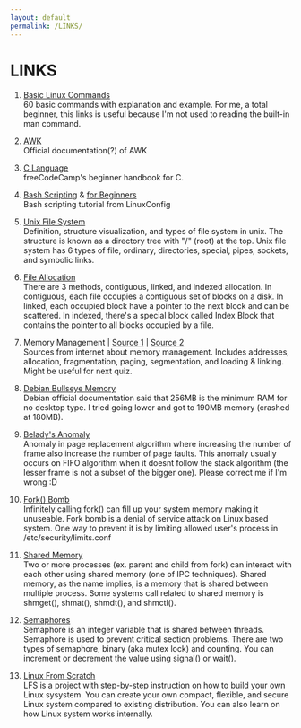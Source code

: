 ```yaml
---
layout: default
permalink: /LINKS/
---
```


# LINKS

1. [Basic Linux Commands](https://www.freecodecamp.org/news/the-linux-commands-handbook/)<br>
60 basic commands with explanation and example.
For me, a total beginner, this links is useful because I'm not used to reading the built-in man command.

2. [AWK](https://www.gnu.org/software/gawk/manual/gawk.html)<br>
Official documentation(?) of AWK

3. [C Language](https://www.freecodecamp.org/news/the-c-beginners-handbook/)<br>
freeCodeCamp's beginner handbook for C.

4. [Bash Scripting](https://linuxconfig.org/bash-scripting-tutorial) & [for Beginners](https://linuxconfig.org/bash-scripting-tutorial-for-beginners)<br>
Bash scripting tutorial from LinuxConfig

5. [Unix File System](https://www.geeksforgeeks.org/unix-file-system/)<br>
Definition, structure visualization, and types of file system in unix. The structure is known as a directory tree with "/" (root)  at the top. Unix file system has 6 types of file, ordinary, directories, special, pipes, sockets, and symbolic links.

6. [File Allocation](https://www.geeksforgeeks.org/file-allocation-methods/)<br>
There are 3 methods, contiguous, linked, and indexed allocation. In contiguous, each file occupies a contiguous set of blocks on a disk. In linked, each occupied block have a pointer to the next block and can be scattered. In indexed, there's a special block called Index Block that contains the pointer to all blocks occupied by a file.

7. Memory Management | [Source 1](https://www.studytonight.com/operating-system/memory-management) | [Source 2](https://www.tutorialspoint.com/operating_system/os_memory_management.htm)<br>
Sources from internet about memory management. Includes addresses, allocation, fragmentation, paging, segmentation, and loading & linking. Might be useful for next quiz.

8. [Debian Bullseye Memory](https://www.debian.org/releases/bullseye/amd64/ch03s04.en.html)<br>
Debian official documentation said that 256MB is the minimum RAM for no desktop type. I tried going lower and got to 190MB memory (crashed at 180MB).

9. [Belady's Anomaly](https://www.geeksforgeeks.org/beladys-anomaly-in-page-replacement-algorithms/)<br>
Anomaly in page replacement algorithm where increasing the number of frame also increase the number of page faults. This anomaly usually occurs on FIFO algorithm when it doesnt follow the stack algorithm (the lesser frame is not a subset of the bigger one). Please correct me if I'm wrong :D

10. [Fork() Bomb](https://www.geeksforgeeks.org/fork-bomb/)<br>
Infinitely calling fork() can fill up your system memory making it unuseable. Fork bomb is a denial of service attack on Linux based system. One way to prevent it is by limiting allowed user's process in /etc/security/limits.conf

11. [Shared Memory](https://www.tutorialspoint.com/inter_process_communication/inter_process_communication_shared_memory.htm)<br>
Two or more processes (ex. parent and child from fork) can interact with each other using shared memory (one of IPC techniques). Shared memory, as the name implies, is a memory that is shared between multiple process. Some systems call related to shared memory is shmget(), shmat(), shmdt(), and shmctl().

12. [Semaphores](https://www.geeksforgeeks.org/semaphores-in-process-synchronization/)<br>
Semaphore is an integer variable that is shared between threads. Semaphore is used to prevent critical section problems. There are two types of semaphore, binary (aka mutex lock) and counting. You can increment or decrement the value using signal() or wait().

13. [Linux From Scratch](https://www.linuxfromscratch.org/)<br>
LFS is a project with step-by-step instruction on how to build your own Linux sysystem. You can create your own compact, flexible, and secure Linux system compared to existing distribution. You can also learn on how Linux system works internally.

